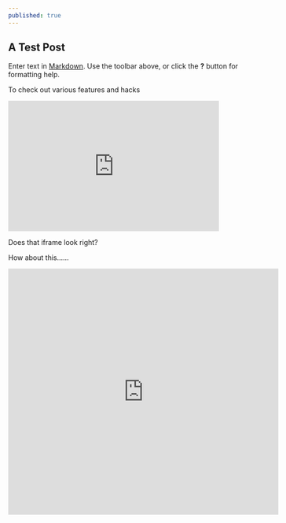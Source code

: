 ```yaml
---
published: true
---
```

## A Test Post

Enter text in [Markdown](http://daringfireball.net/projects/markdown/). Use the toolbar above, or click the **?** button for formatting help.

To check out various features and hacks 

<iframe width="429" height="265" seamless frameborder="0" scrolling="no" src="https://docs.google.com/spreadsheets/d/e/2PACX-1vTbYVBFdURtkK2BOtDZ19KwmT4H6Ec5McqlI08hB_Od53Ay6TjmPqROTBawBod1RN9FETsIJkmBHx76/pubchart?oid=703731178&amp;format=interactive"></iframe>


Does that iframe look right?

How about this......
 

<iframe width="550" height="500" seamless frameborder="0" scrolling="no" src="https://netrc-pubcdn.s3.amazonaws.com/theater/showTheater.html"></iframe>
